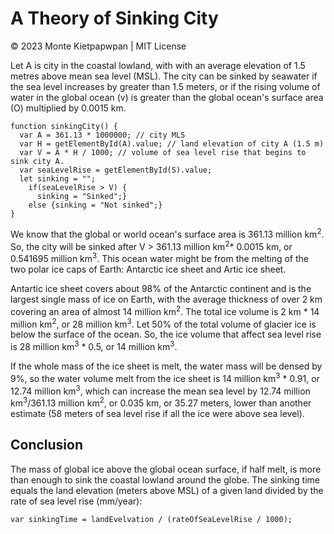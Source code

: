 # A Theory of Sinking City 
© 2023 Monte Kietpapwpan | MIT License

Let A is city in the coastal lowland, with with an average elevation of 1.5 metres above mean sea level (MSL). The city can be sinked by seawater if the sea level increases by greater than 1.5 meters, or if the rising volume of water in the global ocean (v) is greater than the global ocean's surface area (O) multiplied by 0.0015 km.

```
function sinkingCity() {
  var A = 361.13 * 1000000; // city MLS
  var H = getElementById(A).value; // land elevation of city A (1.5 m) 
  var V = A * H / 1000; // volume of sea level rise that begins to sink city A.
  var seaLevelRise = getElementById(S).value;
  let sinking = "";
    if(seaLevelRise > V) {
      sinking = "Sinked";}
    else {sinking = "Not sinked";}
}
```
We know that the global or world ocean's surface area is 361.13 million km<sup>2</sup>. So, the city will be sinked after V > 361.13 million km<sup>2</sup>* 0.0015 km, or 0.541695 million km<sup>3</sup>. This ocean water might be from the melting of the two polar ice caps of Earth: Antarctic ice sheet and Artic ice sheet.

Antartic ice sheet covers about 98% of the Antarctic continent and is the largest single mass of ice on Earth, with the average thickness of over 2 km covering an area of almost 14 million km<sup>2</sup>. The total ice volume is 2 km * 14 million km<sup>2</sup>, or 28 million km<sup>3</sup>. Let 50% of the total volume of glacier ice is below the surface of the ocean. So, the ice volume that affect sea level rise is 28 million km<sup>3</sup> * 0.5, or 14 million km<sup>3</sup>.  


If the whole mass of the ice sheet is melt, the water mass will be densed by 9%, so the water volume melt from the ice sheet is 14 million km<sup>3</sup> * 0.91, or 12.74 million km<sup>3</sup>, which can increase the mean sea level by 12.74 million km<sup>3</sup>/361.13 million km<sup>2</sup>, or 0.035 km, or 35.27 meters, lower than another estimate (58 meters of sea level rise if all the ice were above sea level).

## Conclusion
The mass of global ice above the global ocean surface, if half melt, is more than enough to sink the coastal lowland around the globe. The sinking time equals the land elevation (meters above MSL) of a given land divided by the rate of sea level rise (mm/year):

```
var sinkingTime = landEvelvation / (rateOfSeaLevelRise / 1000);
```

  
